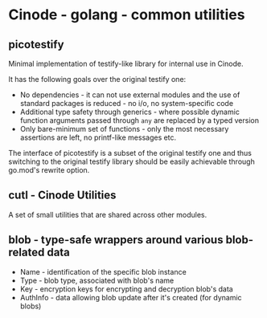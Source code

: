 # Cinode - golang - common utilities

## picotestify

Minimal implementation of testify-like library for internal use in Cinode.

It has the following goals over the original testify one:

- No dependencies - it can not use external modules and the use of standard packages is reduced - no i/o, no system-specific code
- Additional type safety through generics - where possible dynamic function arguments passed through `any` are replaced by a typed version
- Only bare-minimum set of functions - only the most necessary assertions are left, no printf-like messages etc.

The interface of picotestify is a subset of the original testify one and thus switching to the original testify library should be easily achievable through go.mod's rewrite option.

## cutl - Cinode Utilities

A set of small utilities that are shared across other modules.

## blob - type-safe wrappers around various blob-related data

- Name - identification of the specific blob instance
- Type - blob type, associated with blob's name
- Key - encryption keys for encrypting and decryption blob's data
- AuthInfo - data allowing blob update after it's created (for dynamic blobs)
